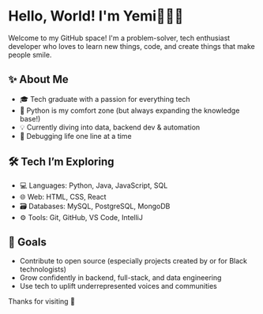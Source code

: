 # Hello, World! I'm Yemi👩🏽‍💻

Welcome to my GitHub space!
I'm a problem-solver, tech enthusiast developer who loves to learn new things, code, and create things that make people smile.

## ✨ About Me

- 🎓 Tech graduate with a passion for everything tech
- 🐍 Python is my comfort zone (but always expanding the knowledge base!)
- 💡 Currently diving into data, backend dev & automation
- 🐛 Debugging life one line at a time

## 🛠 Tech I’m Exploring

- 💻 Languages: Python, Java, JavaScript, SQL
- 🌐 Web: HTML, CSS, React
- 🗃️ Databases: MySQL, PostgreSQL, MongoDB
- ⚙️ Tools: Git, GitHub, VS Code, IntelliJ

## 🚀 Goals

- Contribute to open source (especially projects created by or for Black technologists)
- Grow confidently in backend, full-stack, and data engineering
- Use tech to uplift underrepresented voices and communities

Thanks for visiting 💖
